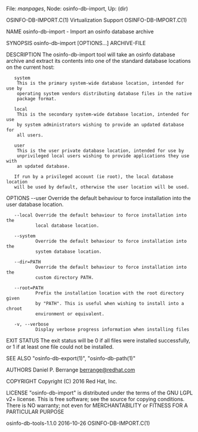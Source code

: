 File: *manpages*,  Node: osinfo-db-import,  Up: (dir)

OSINFO-DB-IMPORT.C(1)       Virtualization Support       OSINFO-DB-IMPORT.C(1)



NAME
       osinfo-db-import - Import an osinfo database archive

SYNOPSIS
       osinfo-db-import [OPTIONS...] ARCHIVE-FILE

DESCRIPTION
       The osinfo-db-import tool will take an osinfo database archive and
       extract its contents into one of the standard database locations on the
       current host:

       system
        This is the primary system-wide database location, intended for use by
        operating system vendors distributing database files in the native
        package format.

       local
        This is the secondary system-wide database location, intended for use
        by system administrators wishing to provide an updated database for
        all users.

       user
        This is the user private database location, intended for use by
        unprivileged local users wishing to provide applications they use with
        an updated database.

       If run by a privileged account (ie root), the local database location
       will be used by default, otherwise the user location will be used.

OPTIONS
       --user  Override the default behaviour to force installation into the
               user database location.

       --local Override the default behaviour to force installation into the
               local database location.

       --system
               Override the default behaviour to force installation into the
               system database location.

       --dir=PATH
               Override the default behaviour to force installation into the
               custom directory PATH.

       --root=PATH
               Prefix the installation location with the root directory given
               by "PATH". This is useful when wishing to install into a chroot
               environment or equivalent.

       -v, --verbose
               Display verbose progress information when installing files

EXIT STATUS
       The exit status will be 0 if all files were installed successfully, or
       1 if at least one file could not be installed.

SEE ALSO
       "osinfo-db-export(1)", "osinfo-db-path(1)"

AUTHORS
       Daniel P. Berrange <berrange@redhat.com>

COPYRIGHT
       Copyright (C) 2016 Red Hat, Inc.

LICENSE
       "osinfo-db-import" is distributed under the terms of the GNU LGPL v2+
       license. This is free software; see the source for copying conditions.
       There is NO warranty; not even for MERCHANTABILITY or FITNESS FOR A
       PARTICULAR PURPOSE



osinfo-db-tools-1.1.0             2016-10-26             OSINFO-DB-IMPORT.C(1)
